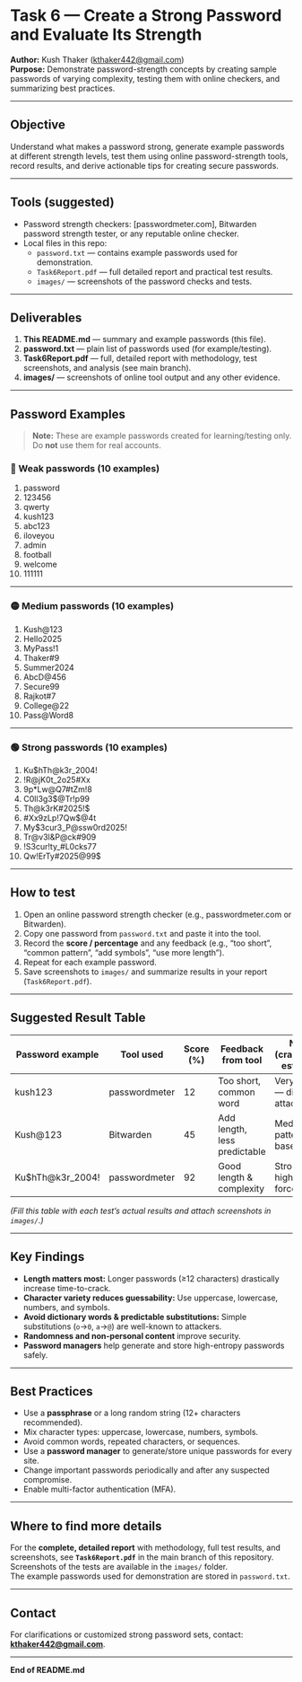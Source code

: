 # Task 6 — Create a Strong Password and Evaluate Its Strength

**Author:** Kush Thaker (kthaker442@gmail.com)  
**Purpose:** Demonstrate password-strength concepts by creating sample passwords of varying complexity, testing them with online checkers, and summarizing best practices.

---

## Objective
Understand what makes a password strong, generate example passwords at different strength levels, test them using online password-strength tools, record results, and derive actionable tips for creating secure passwords.

---

## Tools (suggested)
- Password strength checkers: [passwordmeter.com], Bitwarden password strength tester, or any reputable online checker.  
- Local files in this repo:
  - `password.txt` — contains example passwords used for demonstration.  
  - `Task6Report.pdf` — full detailed report and practical test results.  
  - `images/` — screenshots of the password checks and tests.

---

## Deliverables
1. **This README.md** — summary and example passwords (this file).  
2. **password.txt** — plain list of passwords used (for example/testing).  
3. **Task6Report.pdf** — full, detailed report with methodology, test screenshots, and analysis (see main branch).  
4. **images/** — screenshots of online tool output and any other evidence.

---

## Password Examples

> **Note:** These are example passwords created for learning/testing only. Do **not** use them for real accounts.

### 🔴 Weak passwords (10 examples)
1. password  
2. 123456  
3. qwerty  
4. kush123  
5. abc123  
6. iloveyou  
7. admin  
8. football  
9. welcome  
10. 111111  

---

### 🟡 Medium passwords (10 examples)
1. Kush@123  
2. Hello2025  
3. MyPass!1  
4. Thaker#9  
5. Summer2024  
6. AbcD@456  
7. Secure99  
8. Rajkot#7  
9. College@22  
10. Pass@Word8  

---

### 🟢 Strong passwords (10 examples)
1. Ku$hTh@k3r_2004!  
2. !R@jK0t_2o25#Xx  
3. 9p*Lw@Q7#tZm!8  
4. C0ll3g3$@Tr!p99  
5. Th@k3rK#2025!$  
6. #Xx9zLp!7Qw$@4t  
7. My$3cur3_P@ssw0rd2025!  
8. Tr@v3l&P@ck#909  
9. !S3cur!ty_#L0cks77  
10. Qw!ErTy#2025@99$  

---

## How to test
1. Open an online password strength checker (e.g., passwordmeter.com or Bitwarden).  
2. Copy one password from `password.txt` and paste it into the tool.  
3. Record the **score / percentage** and any feedback (e.g., “too short”, “common pattern”, “add symbols”, “use more length”).  
4. Repeat for each example password.  
5. Save screenshots to `images/` and summarize results in your report (`Task6Report.pdf`).  

---

## Suggested Result Table
| Password example       | Tool used      | Score (%) | Feedback from tool         | Notes (crackability estimate) |
|------------------------|---------------|-----------|----------------------------|--------------------------------|
| kush123                | passwordmeter | 12        | Too short, common word     | Very weak — dictionary attack  |
| Kush@123               | Bitwarden     | 45        | Add length, less predictable | Medium — pattern-based risk    |
| Ku$hTh@k3r_2004!       | passwordmeter | 92        | Good length & complexity   | Strong — high brute-force cost |

*(Fill this table with each test’s actual results and attach screenshots in `images/`.)*

---

## Key Findings
- **Length matters most:** Longer passwords (≥12 characters) drastically increase time-to-crack.  
- **Character variety reduces guessability:** Use uppercase, lowercase, numbers, and symbols.  
- **Avoid dictionary words & predictable substitutions:** Simple substitutions (`o`→`0`, `a`→`@`) are well-known to attackers.  
- **Randomness and non-personal content** improve security.  
- **Password managers** help generate and store high-entropy passwords safely.

---

## Best Practices
- Use a **passphrase** or a long random string (12+ characters recommended).  
- Mix character types: uppercase, lowercase, numbers, symbols.  
- Avoid common words, repeated characters, or sequences.  
- Use a **password manager** to generate/store unique passwords for every site.  
- Change important passwords periodically and after any suspected compromise.  
- Enable multi-factor authentication (MFA).

---

## Where to find more details
For the **complete, detailed report** with methodology, full test results, and screenshots, see **`Task6Report.pdf`** in the main branch of this repository.  
Screenshots of the tests are available in the `images/` folder.  
The example passwords used for demonstration are stored in `password.txt`.

---

## Contact
For clarifications or customized strong password sets, contact: **kthaker442@gmail.com**.

---

**End of README.md**
